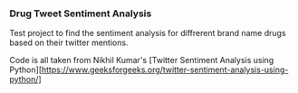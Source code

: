 ﻿### Drug Tweet Sentiment Analysis

Test project to find the sentiment analysis for diffrerent brand name drugs based on their twitter mentions.

Code is all taken from Nikhil Kumar's [Twitter Sentiment Analysis using Python][https://www.geeksforgeeks.org/twitter-sentiment-analysis-using-python/]